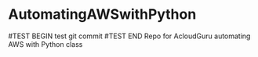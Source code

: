 # AutomatingAWSwithPython

#TEST BEGIN
test git commit
#TEST END
Repo for AcloudGuru automating AWS with Python class

